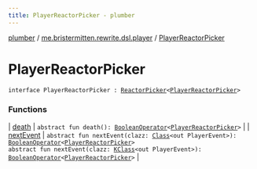 ```yaml
---
title: PlayerReactorPicker - plumber
---
```


[plumber](../../index.html) / [me.bristermitten.rewrite.dsl.player](../index.html) / [PlayerReactorPicker](./index.html)

# PlayerReactorPicker

`interface PlayerReactorPicker : `[`ReactorPicker`](../../me.bristermitten.rewrite.dsl.core/-reactor-picker/index.html)`<`[`PlayerReactorPicker`](./index.html)`>`

### Functions

| [death](death.html) | `abstract fun death(): `[`BooleanOperator`](../../me.bristermitten.rewrite.dsl.core/-boolean-operator/index.html)`<`[`PlayerReactorPicker`](./index.html)`>` |
| [nextEvent](next-event.html) | `abstract fun nextEvent(clazz: `[`Class`](https://docs.oracle.com/javase/6/docs/api/java/lang/Class.html)`<out PlayerEvent>): `[`BooleanOperator`](../../me.bristermitten.rewrite.dsl.core/-boolean-operator/index.html)`<`[`PlayerReactorPicker`](./index.html)`>`<br>`abstract fun nextEvent(clazz: `[`KClass`](https://kotlinlang.org/api/latest/jvm/stdlib/kotlin.reflect/-k-class/index.html)`<out PlayerEvent>): `[`BooleanOperator`](../../me.bristermitten.rewrite.dsl.core/-boolean-operator/index.html)`<`[`PlayerReactorPicker`](./index.html)`>` |


